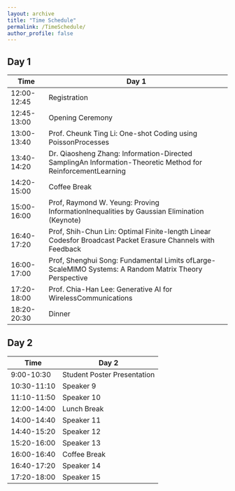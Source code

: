 ```yaml
---
layout: archive
title: "Time Schedule"
permalink: /TimeSchedule/
author_profile: false
---
```



Day 1
-----

| Time         | Day 1                 |
|--------------|-----------------------|
| 12:00-12:45  | Registration          |
| 12:45-13:00  | Opening Ceremony      |
| 13:00-13:40  | Prof. Cheunk Ting Li: One-shot Coding using PoissonProcesses             |
| 13:40-14:20  | Dr. Qiaosheng Zhang: Information-Directed SamplingAn Information-Theoretic Method for ReinforcementLearning             |
| 14:20-15:00  | Coffee Break             |
| 15:00-16:00  | Prof, Raymond W. Yeung: Proving InformationInequalities by Gaussian Elimination (Keynote)             |
| 16:40-17:20  | Prof, Shih-Chun Lin: Optimal Finite-length Linear Codesfor Broadcast Packet Erasure Channels with Feedback          |
| 16:00-17:00  | Prof, Shenghui Song: Fundamental Limits ofLarge-ScaleMlMO Systems: A Random Matrix Theory Perspective             |
| 17:20-18:00  | Prof. Chia-Han Lee: Generative AI for WirelessCommunications             |
| 18:20-20:30  | Dinner                |


Day 2
-----

| Time         | Day 2                      |
|--------------|----------------------------|
| 9:00-10:30   | Student Poster Presentation|
| 10:30-11:10  | Speaker 9                  |
| 11:10-11:50  | Speaker 10                 |
| 12:00-14:00  | Lunch Break                |
| 14:00-14:40  | Speaker 11                 |
| 14:40-15:20  | Speaker 12                 |
| 15:20-16:00  | Speaker 13                 |
| 16:00-16:40  | Coffee Break               |
| 16:40-17:20  | Speaker 14                 |
| 17:20-18:00  | Speaker 15                 |
